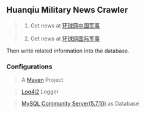 ## Huanqiu Military News Crawler

> 1. Get news at [环球网中国军事](http://mil.huanqiu.com/china/)

> 2. Get news at [环球网国际军事](http://mil.huanqiu.com/world/)

Then write related information into the database.

### Configurations

> A [Maven](https://maven.apache.org/) Project

> [Log4j2](http://logging.apache.org/log4j/2.x/) Logger

> [MySQL Community Server(5.7.10)](http://dev.mysql.com/downloads/mysql/) as Database


